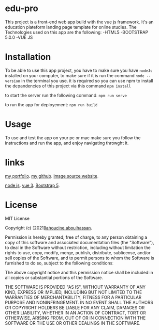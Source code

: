 # edu-pro

This project is a front-end web app build with the vue js framework.
It's an education plateform landing page template for online studies.
The Technologies used on this app are the following:
-HTML5
-BOOTSTRAP 5.0.0
-VUE JS

# Installation

To be able to use this app project, you have to make sure you have `nodeJs` installed on your computer,
to make sure if it is run the command `node --version` in the terminal you use.
it is required so you can use npm to install the depandencies of this project via this command `npm install`

to start the server run the following command:
`npm run serve`

to run the app for deployement:
`npm run build`

# Usage

To use and test the app on your pc or mac make sure you follow the instructions and run the app, and enjoy navigating throwght it.

# links

[my portfolio](https://aboulhassan.netlify.app/).
[my github](https://github.com/LahoucineABOULHASSAN).
[image source website](https://unsplash.com/).

[node js](https://nodejs.org/en/download/).
[vue 3](https://v3.vuejs.org/).
[Bootstrap 5](https://getbootstrap.com/docs/5.0/getting-started/introduction/).

# License

MIT License

Copyright (c) [2021][lahoucine aboulhassan](https://aboulhassan.netlify.app/).

Permission is hereby granted, free of charge, to any person obtaining a copy
of this software and associated documentation files (the "Software"), to deal
in the Software without restriction, including without limitation the rights
to use, copy, modify, merge, publish, distribute, sublicense, and/or sell
copies of the Software, and to permit persons to whom the Software is
furnished to do so, subject to the following conditions:

The above copyright notice and this permission notice shall be included in all
copies or substantial portions of the Software.

THE SOFTWARE IS PROVIDED "AS IS", WITHOUT WARRANTY OF ANY KIND, EXPRESS OR
IMPLIED, INCLUDING BUT NOT LIMITED TO THE WARRANTIES OF MERCHANTABILITY,
FITNESS FOR A PARTICULAR PURPOSE AND NONINFRINGEMENT. IN NO EVENT SHALL THE
AUTHORS OR COPYRIGHT HOLDERS BE LIABLE FOR ANY CLAIM, DAMAGES OR OTHER
LIABILITY, WHETHER IN AN ACTION OF CONTRACT, TORT OR OTHERWISE, ARISING FROM,
OUT OF OR IN CONNECTION WITH THE SOFTWARE OR THE USE OR OTHER DEALINGS IN THE
SOFTWARE.

